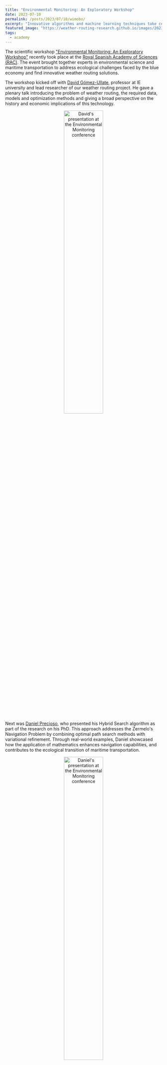 ```yaml
---
title: "Environmental Monitoring: An Exploratory Workshop"
date: 2023-07-10
permalink: /posts/2023/07/10/wimobo/
excerpt: "Innovative algorithms and machine learning techniques take center stage at the Environmental Monitoring event."
featured_image: "https://weather-routing-research.github.io/images/2023-07-10-wimobo.JPEG"
tags:
  - academy
---
```


The scientific workshop ["Environmental Monitoring: An Exploratory Workshop"](https://wimoboproject.com/index.php/event/) recently took place at the [Royal Spanish Academy of Sciences (RAC)](https://rac.es/). The event brought together experts in environmental science and maritime transportation to address ecological challenges faced by the blue economy and find innovative weather routing solutions.

The workshop kicked off with [David Gómez-Ullate](https://www.ie.edu/university/about/faculty/david-gomez-ullate/), professor at IE university and lead researcher of our weather routing project. He gave a plenary talk introducing the problem of weather routing, the required data, models and optimization methods and giving a broad perspective on the history and economic implications of this technology.

<p align="center"><a href="https://www.youtube.com/watch?v=i6BFsdg-AVw&t=1639s"><img src="https://weather-routing-research.github.io/images/2023-07-10-david.JPEG" alt="David's presentation at the Environmental Monitoring conference" width="50%"/></a></p>

Next was [Daniel Precioso](https://daniprec.github.io), who presented his Hybrid Search algorithm as part of the research on his PhD. This approach addresses the Zermelo's Navigation Problem by combining optimal path search methods with variational refinement. Through real-world examples, Daniel showcased how the application of mathematics enhances navigation capabilities, and contributes to the ecological transition of maritime transportation.

<p align="center"><a href="https://www.youtube.com/watch?v=i6BFsdg-AVw&t=12275s"><img src="https://daniprec.github.io/images/230710_wimobo.JPEG" alt="Daniel's presentation at the Environmental Monitoring conference" width="50%"/></a></p>

Following Daniel's presentation, [Rafael Ballester-Ripoll](https://www.ie.edu/university/about/faculty/rafael-ballester-ripoll/), professor at IE University, introduced an alternative solution for weather routing, drawing inspiration from evolutionary algorithms and the Bézier curves. His research showcased the potential for diverse approaches to weather routing, and how each has its own strengths and scope.

<p align="center"><a href="https://www.youtube.com/watch?v=i6BFsdg-AVw&t=13610s"><img src="https://weather-routing-research.github.io/images/2023-07-10-rafael.JPEG" alt="Rafael's presentation at the Environmental Monitoring conference" width="80%"/></a></p>

The session also included talks from [Fernando Cañavate](https://www.linkedin.com/in/fernando-ca%C3%B1avate-vega-17b253a) and [José Enrique Gutiérrez](https://personas.upct.es/perfil/jose.gutierrez), two naval engineers working on different aspects of this project.

Generous financial support from the [BBVA Foundation](https://www.fbbva.es/) played a crucial role in the workshop's success, demonstrating their commitment to environmental research and sustainability.

<img src="{{ page.featured_image }}" alt="IE researchers at the conference" width="100%"/>

For more updates and exciting developments in maritime transport and optimization, stay tuned to the project's blog!
